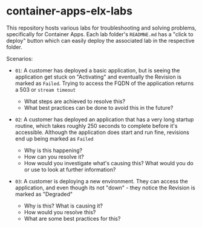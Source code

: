 # container-apps-elx-labs

This repository hosts various labs for troubleshooting and solving problems, specifically for Container Apps. Each lab folder's `READMNE.md` has a "click to deploy" button which can easily deploy the associated lab in the respective folder.

Scenarios:
- `01`: A customer has deployed a basic application, but is seeing the application get stuck on "Activating" and eventually the Revision is marked as `Failed`. Trying to access the FQDN of the application returns a 503 or `stream timeout`
  - What steps are achieved to resolve this?
  - What best practices can be done to avoid this in the future?

- `02`: A customer has deployed an application that has a very long startup routine, which takes roughly 250 seconds to complete before it's accessible. Although the application does start and run fine, revisions end up being marked as `Failed`
  - Why is this happening?
  - How can you resolve it?
  - How would you investigate what's causing this? What would you do or use to look at further information?

- `03`: A customer is deploying a new environment. They can access the application, and even though its not "down" - they notice the Revision is marked as "Degraded"
  - Why is this? What is causing it?
  - How would you resolve this?
  - What are some best practices for this?

